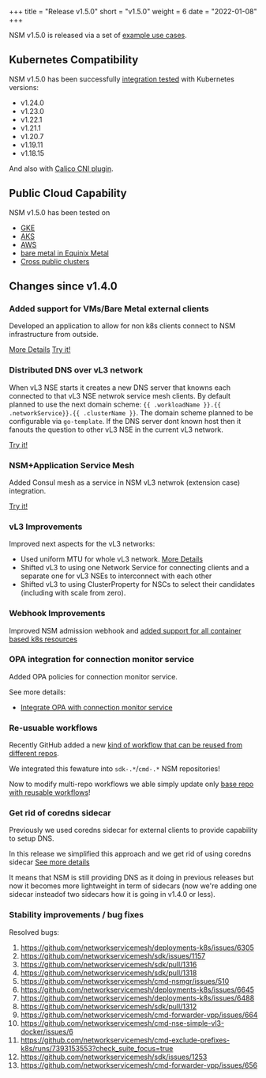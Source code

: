 +++
title = "Release v1.5.0"
short = "v1.5.0"
weight = 6
date = "2022-01-08"
+++

NSM v1.5.0 is released via a set of [example use cases](https://github.com/networkservicemesh/deployments-k8s/tree/release/v1.5.0).

## Kubernetes Compatibility
NSM v1.5.0 has been successfully [integration tested](https://github.com/networkservicemesh/integration-k8s-kind/actions/runs/2778694089) with Kubernetes versions:

- v1.24.0
- v1.23.0
- v1.22.1
- v1.21.1
- v1.20.7
- v1.19.11
- v1.18.15

And also with [Calico CNI plugin](https://www.tigera.io/project-calico/).



## Public Cloud Capability

NSM v1.5.0 has been tested on 
- [GKE](https://github.com/networkservicemesh/integration-k8s-gke/actions/runs/2778693979)
- [AKS](https://github.com/networkservicemesh/integration-k8s-aks/actions/runs/2778694045)
- [AWS](https://github.com/networkservicemesh/integration-k8s-aws/actions/runs/2778694155)
- [bare metal in Equinix Metal](https://github.com/networkservicemesh/integration-k8s-packet/actions/runs/2778693972)
- [Cross public clusters](https://github.com/networkservicemesh/integration-interdomain-k8s/actions/runs/2789810644)

## Changes since v1.4.0

### Added support for VMs/Bare Metal external clients

Developed an application to allow for non k8s clients connect to NSM infrastructure from outside.

[More Details](https://github.com/networkservicemesh/cmd-nsc-simple-docker/issues/1) 
[Try it!](https://github.com/networkservicemesh/deployments-k8s/tree/release/v1.5.0/examples/k8s_monolith/external_nsc)


### Distributed DNS over vL3 network

When vL3 NSE starts it creates a new DNS server that knowns each connected to that vL3 NSE netwrok service mesh clients.
By default planned to use the next domain scheme: `{{ .workloadName }}.{{ .networkService}}.{{ .clusterName }}`.
The domain scheme planned to be configurable via `go-template`. If the DNS server dont known host then it fanouts the question to other vL3 NSE in the current vL3 network.

[Try it!](https://github.com/networkservicemesh/deployments-k8s/tree/release/v1.5.0/examples/features/vl3-dns)


### NSM+Application Service Mesh


Added Consul mesh as a service in NSM vL3 netwrok (extension case) integration.


[Try it!](https://github.com/networkservicemesh/deployments-k8s/tree/release/v1.5.0/examples/interdomain/nsm_consul)

### vL3 Improvements

Improved next aspects for the vL3 networks:

- Used uniform MTU for whole vL3 network. [More Details](https://github.com/networkservicemesh/cmd-nse-vl3-vpp/issues/77)
- Shifted vL3 to using one Network Service for connecting clients and a separate one for vL3 NSEs to interconnect with each other
- Shifted vL3 to using ClusterProperty for NSCs to select their candidates (including with scale from zero). 


### Webhook Improvements

Improved NSM admission webhook and [added support for all container based k8s resources](https://github.com/networkservicemesh/cmd-admission-webhook-k8s/issues/150)


### OPA integration for connection monitor service

Added OPA policies for connection monitor service.

See more details:
- [Integrate OPA with connection monitor service](https://github.com/networkservicemesh/sdk/issues/46) 

### Re-usuable workflows

Recently GitHub added a new [kind of workflow that can be reused from different repos](https://docs.github.com/en/actions/using-workflows/reusing-workflows). 

We integrated this fewature into `sdk-.*`/`cmd-.*` NSM repositories!

Now to modify multi-repo workflows we able simply update only [base repo with reusable workflows](https://github.com/networkservicemesh/.github)!

### Get rid of coredns sidecar

Previously we used coredns sidecar for external clients to provide capability to setup DNS.

In this release we simplified this approach and we get rid of using coredns sidecar [See more details](https://github.com/networkservicemesh/cmd-nsc/issues/451)

It means that NSM is still providing DNS as it doing in previous releases but now it becomes more lightweight in term of sidecars (now we're adding one sidecar insteadof two sidecars how it is going in v1.4.0 or less).

### Stability improvements / bug fixes

Resolved bugs:

1. https://github.com/networkservicemesh/deployments-k8s/issues/6305
2. https://github.com/networkservicemesh/sdk/issues/1157
3. https://github.com/networkservicemesh/sdk/pull/1316
4. https://github.com/networkservicemesh/sdk/pull/1318
5. https://github.com/networkservicemesh/cmd-nsmgr/issues/510
6. https://github.com/networkservicemesh/deployments-k8s/issues/6645
7. https://github.com/networkservicemesh/deployments-k8s/issues/6488
8. https://github.com/networkservicemesh/sdk/pull/1312
9. https://github.com/networkservicemesh/cmd-forwarder-vpp/issues/664
10. https://github.com/networkservicemesh/cmd-nse-simple-vl3-docker/issues/6
11. https://github.com/networkservicemesh/cmd-exclude-prefixes-k8s/runs/7393153553?check_suite_focus=true
12. https://github.com/networkservicemesh/sdk/issues/1253
13. https://github.com/networkservicemesh/cmd-forwarder-vpp/issues/656

